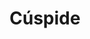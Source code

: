 ---
title: "Cúspide"
url: /ciudad-autonoma-de-buenos-aires/cuspide-avenida-santa-fe-2/
shop: libros
---